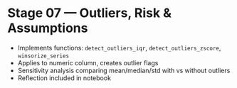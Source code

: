 # Stage 07 — Outliers, Risk & Assumptions

- Implements functions: `detect_outliers_iqr`, `detect_outliers_zscore`, `winsorize_series`
- Applies to numeric column, creates outlier flags
- Sensitivity analysis comparing mean/median/std with vs without outliers
- Reflection included in notebook
